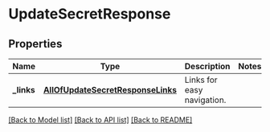 # UpdateSecretResponse

## Properties
Name | Type | Description | Notes
------------ | ------------- | ------------- | -------------
**_links** | [**AllOfUpdateSecretResponseLinks**](AllOfUpdateSecretResponseLinks.md) | Links for easy navigation. | 

[[Back to Model list]](../../README.md#documentation-for-models) [[Back to API list]](../../README.md#documentation-for-api-endpoints) [[Back to README]](../../README.md)


